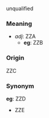 unqualified
### Meaning
+ _adj_: ZZA
    + __eg__: ZZB

### Origin

ZZC

### Synonym

__eg__: ZZD

+ ZZE


